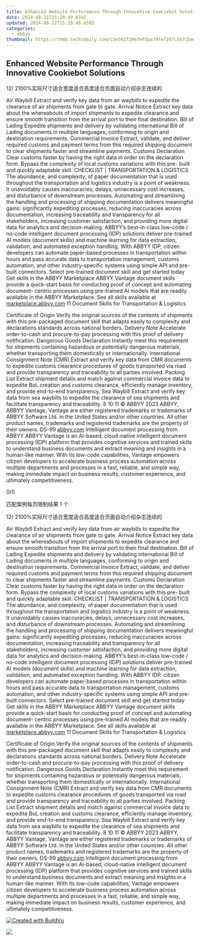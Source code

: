 ```yaml
---
title: Enhanced Website Performance Through Innovative Cookiebot Solutions
date: 2024-08-21T15:20:49.659Z
updated: 2024-08-22T15:20:49.659Z
categories:
  - abbyy
thumbnail: https://thmb.techidaily.com/c3e502f20e7efdaa79fe7247c347cba062451d0a182bc95c04756bb4182724ea.jpg
---
```


## Enhanced Website Performance Through Innovative Cookiebot Solutions

12/ 2100%实际尺寸适合宽度适合高度适合页面自动介绍杂志连续的

Air Waybill Extract and verify key data from air waybills to expedite the clearance of air shipments from gate to gate. Arrival Notice Extract key data about the whereabouts of import shipments to expedite clearance and ensure smooth transition from the arrival port to their final destination. Bill of Lading Expedite shipments and delivery by validating international Bill of Lading documents in multiple languages, conforming to origin and destination requirements. Commercial Invoice Extract, validate, and deliver required customs and payment terms from this required shipping document to clear shipments faster and streamline payments. Customs Declaration Clear customs faster by having the right data in order on the declaration form. Bypass the complexity of local customs variations with this pre- built and quickly adaptable skill. CHECKLIST | TRANSPORTATION & LOGISTICS The abundance, and complexity, of paper documentation that is used throughout the transportation and logistics industry is a point of weakness. It unavoidably causes inaccuracies, delays, unnecessary cost increases, and disturbance of downstream processes. Automating and streamlining the handling and processing of shipping documentation delivers meaningful gains: significantly expediting processes, reducing inaccuracies across documentation, increasing traceability and transparency for all stakeholders, increasing customer satisfaction, and providing more digital data for analytics and decision-making. ABBYY’s best-in-class low-code / no-code intelligent document processing (IDP) solutions deliver pre-trained AI models (document skills) and machine learning for data extraction, validation, and automated exception handling. With ABBYY IDP, citizen developers can automate paper-based processes in transportation within hours and pass accurate data to transportation management, customs automation, and other industry-specific systems using simple API and pre-built connectors. Select pre-trained document skill and get started today Get skills in the ABBYY Marketplace ABBYY Vantage document skills provide a quick-start basis for conducting proof of concept and automating document- centric processes using pre-trained AI models that are readily available in the ABBYY Marketplace. See all skills available at [marketplace.abbyy.com](https://tools.techidaily.com/abbyy/products/) 11 Document Skills for Transportation & Logistics 

Certificate of Origin Verify the original sources of the contents of shipments with this pre-packaged document skill that adapts easily to complexity and declarations standards across national borders. Delivery Note Accelerate order-to-cash and procure-to-pay processing with this proof of delivery notification. Dangerous Goods Declaration Instantly meet this requirement for shipments containing hazardous or potentially dangerous materials, whether transporting them domestically or internationally. International Consignment Note (CMR) Extract and verify key data from CMR documents to expedite customs clearance procedures of goods transported via road and provide transparency and traceability to all parties involved. Packing List Extract shipment details and match against commercial invoice data to expedite BoL creation and customs clearance, efficiently manage inventory, and provide end-to-end transparency. Sea Waybill Extract and verify key data from sea waybills to expedite the clearance of sea shipments and facilitate transparency and traceability. 8 10 11 © ABBYY 2023 ABBYY, ABBYY Vantage, Vantage are either registered trademarks or trademarks of ABBYY Software Ltd. in the United States and/or other countries. All other product names, trademarks and registered trademarks are the property of their owners. DS-99 [abbyy.com](https://tools.techidaily.com/abbyy/products/) Intelligent document processing from ABBYY ABBYY Vantage is an AI-based, cloud-native intelligent document processing (IDP) platform that provides cognitive services and trained skills to understand business documents and extract meaning and insights in a human-like manner. With its low-code capabilities, Vantage empowers citizen developers to accelerate business process automation across multiple departments and processes in a fast, reliable, and simple way, making immediate impact on business results, customer experience, and ultimately competitiveness. 



0/0

匹配案例每页限制结果 1 个

12/ 2100%实际尺寸适合宽度适合高度适合页面自动介绍杂志连续的

Air Waybill Extract and verify key data from air waybills to expedite the clearance of air shipments from gate to gate. Arrival Notice Extract key data about the whereabouts of import shipments to expedite clearance and ensure smooth transition from the arrival port to their final destination. Bill of Lading Expedite shipments and delivery by validating international Bill of Lading documents in multiple languages, conforming to origin and destination requirements. Commercial Invoice Extract, validate, and deliver required customs and payment terms from this required shipping document to clear shipments faster and streamline payments. Customs Declaration Clear customs faster by having the right data in order on the declaration form. Bypass the complexity of local customs variations with this pre- built and quickly adaptable skill. CHECKLIST | TRANSPORTATION & LOGISTICS The abundance, and complexity, of paper documentation that is used throughout the transportation and logistics industry is a point of weakness. It unavoidably causes inaccuracies, delays, unnecessary cost increases, and disturbance of downstream processes. Automating and streamlining the handling and processing of shipping documentation delivers meaningful gains: significantly expediting processes, reducing inaccuracies across documentation, increasing traceability and transparency for all stakeholders, increasing customer satisfaction, and providing more digital data for analytics and decision-making. ABBYY’s best-in-class low-code / no-code intelligent document processing (IDP) solutions deliver pre-trained AI models (document skills) and machine learning for data extraction, validation, and automated exception handling. With ABBYY IDP, citizen developers can automate paper-based processes in transportation within hours and pass accurate data to transportation management, customs automation, and other industry-specific systems using simple API and pre-built connectors. Select pre-trained document skill and get started today Get skills in the ABBYY Marketplace ABBYY Vantage document skills provide a quick-start basis for conducting proof of concept and automating document- centric processes using pre-trained AI models that are readily available in the ABBYY Marketplace. See all skills available at [marketplace.abbyy.com](https://tools.techidaily.com/abbyy/products/) 11 Document Skills for Transportation & Logistics 

Certificate of Origin Verify the original sources of the contents of shipments with this pre-packaged document skill that adapts easily to complexity and declarations standards across national borders. Delivery Note Accelerate order-to-cash and procure-to-pay processing with this proof of delivery notification. Dangerous Goods Declaration Instantly meet this requirement for shipments containing hazardous or potentially dangerous materials, whether transporting them domestically or internationally. International Consignment Note (CMR) Extract and verify key data from CMR documents to expedite customs clearance procedures of goods transported via road and provide transparency and traceability to all parties involved. Packing List Extract shipment details and match against commercial invoice data to expedite BoL creation and customs clearance, efficiently manage inventory, and provide end-to-end transparency. Sea Waybill Extract and verify key data from sea waybills to expedite the clearance of sea shipments and facilitate transparency and traceability. 8 10 11 © ABBYY 2023 ABBYY, ABBYY Vantage, Vantage are either registered trademarks or trademarks of ABBYY Software Ltd. in the United States and/or other countries. All other product names, trademarks and registered trademarks are the property of their owners. DS-99 [abbyy.com](https://tools.techidaily.com/abbyy/products/) Intelligent document processing from ABBYY ABBYY Vantage is an AI-based, cloud-native intelligent document processing (IDP) platform that provides cognitive services and trained skills to understand business documents and extract meaning and insights in a human-like manner. With its low-code capabilities, Vantage empowers citizen developers to accelerate business process automation across multiple departments and processes in a fast, reliable, and simple way, making immediate impact on business results, customer experience, and ultimately competitiveness. 

[![Created with BuildVu](https://www.abbyy.com/buildvu-logo.png)](https://www.idrsolutions.com/online-pdf-to-html-converter)

<ins class="adsbygoogle"
     style="display:block"
     data-ad-format="autorelaxed"
     data-ad-client="ca-pub-7571918770474297"
     data-ad-slot="1223367746"></ins>



<ins class="adsbygoogle"
     style="display:block"
     data-ad-client="ca-pub-7571918770474297"
     data-ad-slot="8358498916"
     data-ad-format="auto"
     data-full-width-responsive="true"></ins>

<!-- affiliate ads begin -->
<a href="https://store.movavi.com/affiliate.php?ACCOUNT=MOVAVI&AFFILIATE=108875&PATH=https%3A%2F%2Fwww.movavi.com%3FAFFILIATE%3D108875%26RESOURCE%3DMovavi%2BVideo%2BConverter%2BBox"><img src="https://mcusercontent.com/0885a03ded3d480dca9287f12/images/8020c1dc-518e-3bdf-6e7b-e6d1bdf1597b.jpg" border="0"></a>
<!-- affiliate ads end -->